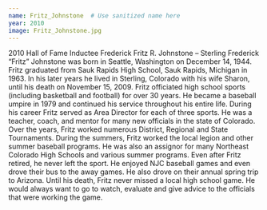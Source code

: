 ```yaml
---
name: Fritz_Johnstone  # Use sanitized name here
year: 2010
image: Fritz_Johnstone.jpg
---
```


2010 Hall of Fame Inductee Frederick Fritz R. Johnstone – Sterling
Frederick “Fritz” Johnstone was born in Seattle, Washington on December 14, 1944.
Fritz graduated from Sauk Rapids High School, Sauk Rapids, Michigan in 1963. In his
later years he lived in Sterling, Colorado with his wife Sharon, until his death on
November 15, 2009.
Fritz officiated high school sports (including basketball and football) for over 30 years.
He became a baseball umpire in 1979 and continued his service throughout his entire
life.
During his career Fritz served as Area Director for each of three sports. He was a
teacher, coach, and mentor for many new officials in the state of Colorado.
Over the years, Fritz worked numerous District, Regional and State Tournaments.
During the summers, Fritz worked the local legion and other summer baseball
programs. He was also an assignor for many Northeast Colorado High Schools and
various summer programs.
Even after Fritz retired, he never left the sport. He enjoyed NJC baseball games and even
drove their bus to the away games. He also drove on their annual spring trip to Arizona.
Until his death, Fritz never missed a local high school game. He would always want to
go to watch, evaluate and give advice to the officials that were working the game.